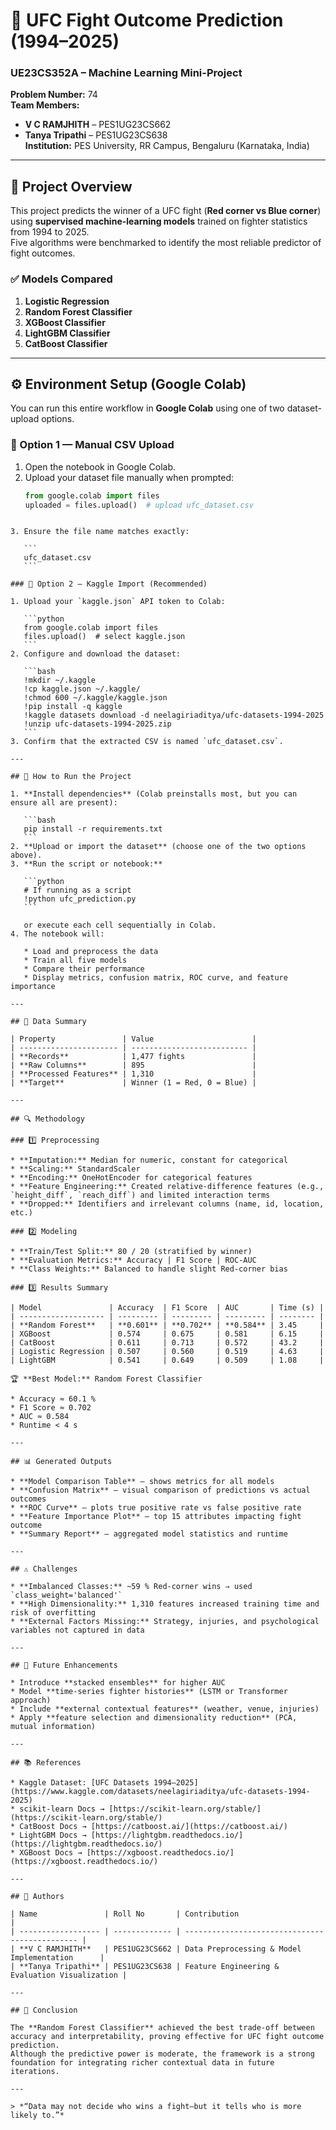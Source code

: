 # 🥊 UFC Fight Outcome Prediction (1994–2025)

### UE23CS352A – Machine Learning Mini-Project  
**Problem Number:** 74  
**Team Members:**  
- **V C RAMJHITH** – PES1UG23CS662  
- **Tanya Tripathi** – PES1UG23CS638  
**Institution:** PES University, RR Campus, Bengaluru (Karnataka, India)

---

## 🧠 Project Overview
This project predicts the winner of a UFC fight (**Red corner vs Blue corner**) using **supervised machine-learning models** trained on fighter statistics from 1994 to 2025.  
Five algorithms were benchmarked to identify the most reliable predictor of fight outcomes.

### ✅ Models Compared
1. **Logistic Regression**  
2. **Random Forest Classifier**  
3. **XGBoost Classifier**  
4. **LightGBM Classifier**  
5. **CatBoost Classifier**

---

## ⚙️ Environment Setup (Google Colab)

You can run this entire workflow in **Google Colab** using one of two dataset-upload options.

### 🔹 Option 1 — Manual CSV Upload
1. Open the notebook in Google Colab.  
2. Upload your dataset file manually when prompted:
   ```python
   from google.colab import files
   uploaded = files.upload()  # upload ufc_dataset.csv
````

3. Ensure the file name matches exactly:

   ```
   ufc_dataset.csv
   ```

### 🔹 Option 2 — Kaggle Import (Recommended)

1. Upload your `kaggle.json` API token to Colab:

   ```python
   from google.colab import files
   files.upload()  # select kaggle.json
   ```
2. Configure and download the dataset:

   ```bash
   !mkdir ~/.kaggle
   !cp kaggle.json ~/.kaggle/
   !chmod 600 ~/.kaggle/kaggle.json
   !pip install -q kaggle
   !kaggle datasets download -d neelagiriaditya/ufc-datasets-1994-2025
   !unzip ufc-datasets-1994-2025.zip
   ```
3. Confirm that the extracted CSV is named `ufc_dataset.csv`.

---

## 🧩 How to Run the Project

1. **Install dependencies** (Colab preinstalls most, but you can ensure all are present):

   ```bash
   pip install -r requirements.txt
   ```
2. **Upload or import the dataset** (choose one of the two options above).
3. **Run the script or notebook:**

   ```python
   # If running as a script
   !python ufc_prediction.py
   ```

   or execute each cell sequentially in Colab.
4. The notebook will:

   * Load and preprocess the data
   * Train all five models
   * Compare their performance
   * Display metrics, confusion matrix, ROC curve, and feature importance

---

## 🧮 Data Summary

| Property               | Value                      |
| ---------------------- | -------------------------- |
| **Records**            | 1,477 fights               |
| **Raw Columns**        | 895                        |
| **Processed Features** | 1,310                      |
| **Target**             | Winner (1 = Red, 0 = Blue) |

---

## 🔍 Methodology

### 1️⃣ Preprocessing

* **Imputation:** Median for numeric, constant for categorical
* **Scaling:** StandardScaler
* **Encoding:** OneHotEncoder for categorical features
* **Feature Engineering:** Created relative-difference features (e.g., `height_diff`, `reach_diff`) and limited interaction terms
* **Dropped:** Identifiers and irrelevant columns (name, id, location, etc.)

### 2️⃣ Modeling

* **Train/Test Split:** 80 / 20 (stratified by winner)
* **Evaluation Metrics:** Accuracy | F1 Score | ROC-AUC
* **Class Weights:** Balanced to handle slight Red-corner bias

### 3️⃣ Results Summary

| Model               | Accuracy  | F1 Score  | AUC       | Time (s) |
| ------------------- | --------- | --------- | --------- | -------- |
| **Random Forest**   | **0.601** | **0.702** | **0.584** | 3.45     |
| XGBoost             | 0.574     | 0.675     | 0.581     | 6.15     |
| CatBoost            | 0.611     | 0.713     | 0.572     | 43.2     |
| Logistic Regression | 0.507     | 0.560     | 0.519     | 4.63     |
| LightGBM            | 0.541     | 0.649     | 0.509     | 1.08     |

🏆 **Best Model:** Random Forest Classifier

* Accuracy ≈ 60.1 %
* F1 Score ≈ 0.702
* AUC ≈ 0.584
* Runtime < 4 s

---

## 📊 Generated Outputs

* **Model Comparison Table** – shows metrics for all models
* **Confusion Matrix** – visual comparison of predictions vs actual outcomes
* **ROC Curve** – plots true positive rate vs false positive rate
* **Feature Importance Plot** – top 15 attributes impacting fight outcome
* **Summary Report** – aggregated model statistics and runtime

---

## ⚠️ Challenges

* **Imbalanced Classes:** ~59 % Red-corner wins ⇒ used `class_weight='balanced'`
* **High Dimensionality:** 1,310 features increased training time and risk of overfitting
* **External Factors Missing:** Strategy, injuries, and psychological variables not captured in data

---

## 🚀 Future Enhancements

* Introduce **stacked ensembles** for higher AUC
* Model **time-series fighter histories** (LSTM or Transformer approach)
* Include **external contextual features** (weather, venue, injuries)
* Apply **feature selection and dimensionality reduction** (PCA, mutual information)

---

## 📚 References

* Kaggle Dataset: [UFC Datasets 1994–2025](https://www.kaggle.com/datasets/neelagiriaditya/ufc-datasets-1994-2025)
* scikit-learn Docs → [https://scikit-learn.org/stable/](https://scikit-learn.org/stable/)
* CatBoost Docs → [https://catboost.ai/](https://catboost.ai/)
* LightGBM Docs → [https://lightgbm.readthedocs.io/](https://lightgbm.readthedocs.io/)
* XGBoost Docs → [https://xgboost.readthedocs.io/](https://xgboost.readthedocs.io/)

---

## 👥 Authors

| Name               | Roll No       | Contribution                                   |
| ------------------ | ------------- | ---------------------------------------------- |
| **V C RAMJHITH**   | PES1UG23CS662 | Data Preprocessing & Model Implementation      |
| **Tanya Tripathi** | PES1UG23CS638 | Feature Engineering & Evaluation Visualization |

---

## 🏁 Conclusion

The **Random Forest Classifier** achieved the best trade-off between accuracy and interpretability, proving effective for UFC fight outcome prediction.
Although the predictive power is moderate, the framework is a strong foundation for integrating richer contextual data in future iterations.

---

> *“Data may not decide who wins a fight—but it tells who is more likely to.”*
